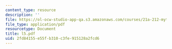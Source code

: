 ```yaml
---
content_type: resource
description: ''
file: https://ol-ocw-studio-app-qa.s3.amazonaws.com/courses/21a-212-myth-ritual-and-symbolism-spring-2004/2fd84155e55fb310c3fe915128a2fcd6_l5.pdf
file_type: application/pdf
resourcetype: Document
title: l5.pdf
uid: 2fd84155-e55f-b310-c3fe-915128a2fcd6
---
```

